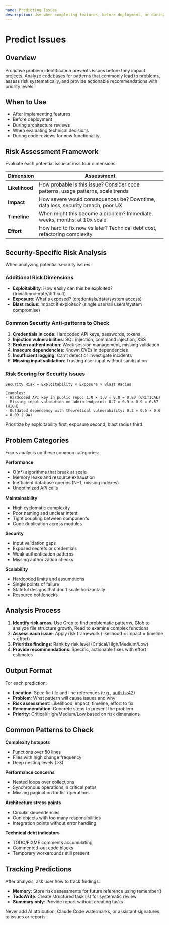 ```yaml
---
name: Predicting Issues
description: Use when completing features, before deployment, or during code reviews - identifies potential problems through systematic risk analysis (likelihood × impact × timeline × effort)
---
```


# Predict Issues

## Overview

Proactive problem identification prevents issues before they impact projects. Analyze codebases for patterns that commonly lead to problems, assess risk systematically, and provide actionable recommendations with priority levels.

## When to Use

- After implementing features
- Before deployment
- During architecture reviews
- When evaluating technical decisions
- During code reviews for new functionality

## Risk Assessment Framework

Evaluate each potential issue across four dimensions:

| Dimension | Assessment |
|-----------|-----------|
| **Likelihood** | How probable is this issue? Consider code patterns, usage patterns, scale trends |
| **Impact** | How severe would consequences be? Downtime, data loss, security breach, poor UX |
| **Timeline** | When might this become a problem? Immediate, weeks, months, at 10x scale |
| **Effort** | How hard to fix now vs later? Technical debt cost, refactoring complexity |

## Security-Specific Risk Analysis

When analyzing potential security issues:

### Additional Risk Dimensions

- **Exploitability**: How easily can this be exploited? (trivial/moderate/difficult)
- **Exposure**: What's exposed? (credentials/data/system access)
- **Blast radius**: Impact if exploited? (single user/all users/system compromise)

### Common Security Anti-patterns to Check

1. **Credentials in code**: Hardcoded API keys, passwords, tokens
2. **Injection vulnerabilities**: SQL injection, command injection, XSS
3. **Broken authentication**: Weak session management, missing validation
4. **Insecure dependencies**: Known CVEs in dependencies
5. **Insufficient logging**: Can't detect or investigate incidents
6. **Missing input validation**: Trusting user input without sanitization

### Risk Scoring for Security Issues

```text
Security Risk = Exploitability × Exposure × Blast Radius

Examples:
- Hardcoded API key in public repo: 1.0 × 1.0 × 0.8 = 0.80 (CRITICAL)
- Missing input validation on admin endpoint: 0.7 × 0.9 × 0.9 = 0.57 (HIGH)
- Outdated dependency with theoretical vulnerability: 0.3 × 0.5 × 0.6 = 0.09 (LOW)
```

Prioritize by exploitability first, exposure second, blast radius third.

## Problem Categories

Focus analysis on these common categories:

**Performance**
- O(n²) algorithms that break at scale
- Memory leaks and resource exhaustion
- Inefficient database queries (N+1, missing indexes)
- Unoptimized API calls

**Maintainability**
- High cyclomatic complexity
- Poor naming and unclear intent
- Tight coupling between components
- Code duplication across modules

**Security**
- Input validation gaps
- Exposed secrets or credentials
- Weak authentication patterns
- Missing authorization checks

**Scalability**
- Hardcoded limits and assumptions
- Single points of failure
- Stateful designs that don't scale horizontally
- Resource bottlenecks

## Analysis Process

1. **Identify risk areas**: Use Grep to find problematic patterns, Glob to analyze file structure growth, Read to examine complex functions
2. **Assess each issue**: Apply risk framework (likelihood × impact × timeline × effort)
3. **Prioritize findings**: Rank by risk level (Critical/High/Medium/Low)
4. **Provide recommendations**: Specific, actionable fixes with effort estimates

## Output Format

For each prediction:
- **Location**: Specific file and line references (e.g., [auth.ts:42](auth.ts#L42))
- **Problem**: What pattern will cause issues and why
- **Risk assessment**: Likelihood, impact, timeline, effort to fix
- **Recommendation**: Concrete steps to prevent the problem
- **Priority**: Critical/High/Medium/Low based on risk dimensions

## Common Patterns to Check

**Complexity hotspots**
- Functions over 50 lines
- Files with high change frequency
- Deep nesting levels (>3)

**Performance concerns**
- Nested loops over collections
- Synchronous operations in critical paths
- Missing pagination for list operations

**Architecture stress points**
- Circular dependencies
- God objects with too many responsibilities
- Integration points without error handling

**Technical debt indicators**
- TODO/FIXME comments accumulating
- Commented-out code blocks
- Temporary workarounds still present

## Tracking Predictions

After analysis, ask user how to track findings:
- **Memory**: Store risk assessments for future reference using remember()
- **TodoWrite**: Create structured task list for systematic review
- **Summary only**: Provide report without creating tasks

Never add AI attribution, Claude Code watermarks, or assistant signatures to issues or reports.
